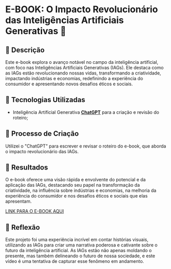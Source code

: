 # E-BOOK: O Impacto Revolucionário das Inteligências Artificiais Generativas 🎥

## 📒 Descrição
Este e-book explora o avanço notável no campo da inteligência artificial, com foco nas Inteligências Artificiais Generativas (IAGs). Ele destaca como as IAGs estão revolucionando nossas vidas, transformando a criatividade, impactando indústrias e economias, redefinindo a experiência do consumidor e apresentando novos desafios éticos e sociais.

## 🤖 Tecnologias Utilizadas
- Inteligência Artificial Generativa **[ChatGPT](https://chat.openai.com)** para a criação e revisão do roteiro;


## 🧐 Processo de Criação
Utilizei o "ChatGPT" para escrever e revisar o roteiro do e-book, que aborda o impacto revolucionário das IAGs.

## 🚀 Resultados
O e-book oferece uma visão rápida e envolvente do potencial e da aplicação das IAGs, destacando seu papel na transformação da criatividade, na influência sobre indústrias e economias, na melhoria da experiência do consumidor e nos desafios éticos e sociais que elas apresentam.

[LINK PARA O E-BOOK AQUI](https://github.com/DaihSeven/lab-natty-or-not/blob/main/O%20Impacto%20Revolucion%C3%A1rio%20das%20Intelig%C3%AAncias%20Artificiais%20Generativa1.pdf)

## 💭 Reflexão
Este projeto foi uma experiência incrível em contar histórias visuais, utilizando as IAGs para criar uma narrativa poderosa e cativante sobre o futuro da inteligência artificial. As IAGs estão não apenas moldando o presente, mas também delineando o futuro de nossa sociedade, e este vídeo é uma tentativa de capturar esse fenômeno em andamento.
